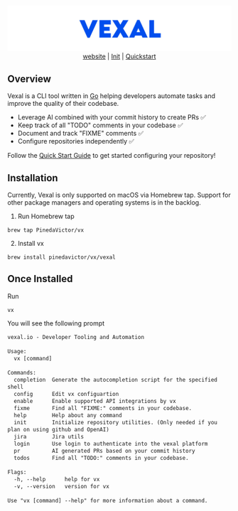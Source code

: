 <div align="center">
<img   alt="banner maker" src="https://github.com/PinedaVictor/vexal/blob/main/docs/images/vexal_banner.jpg">
</div>

<div align="center">
  <a href="https://www.vexal.io/" target="_blank" rel="noopener noreferrer">website</a> | 
  <a href="https://www.vexal.io/init" target="_blank" rel="noopener noreferrer">Init</a> | 
  <a href="https://www.vexal.io/quickstart" target="_blank" rel="noopener noreferrer">Quickstart</a>
</div>

## Overview

Vexal is a CLI tool written in [Go](https://go.dev/) helping developers automate tasks and improve the quality of their codebase.

- Leverage AI combined with your commit history to create PRs ✅
- Keep track of all "TODO" comments in your codebase ✅
- Document and track "FIXME" comments ✅
- Configure repositories independently ✅

Follow the [Quick Start Guide](https://www.vexal.io/quickstart) to get started configuring your repository!

## Installation

Currently, Vexal is only supported on macOS via Homebrew tap. Support for other package managers and operating systems is in the backlog.

1. Run Homebrew tap

```
brew tap PinedaVictor/vx
```

2. Install vx

```
brew install pinedavictor/vx/vexal
```

## Once Installed

Run

```
vx
```

You will see the following prompt

```
vexal.io - Developer Tooling and Automation

Usage:
  vx [command]

Commands:
  completion  Generate the autocompletion script for the specified shell
  config      Edit vx configuartion
  enable      Enable supported API integrations by vx
  fixme       Find all "FIXME:" comments in your codebase.
  help        Help about any command
  init        Initialize repository utilities. (Only needed if you plan on using github and OpenAI)
  jira        Jira utils
  login       Use login to authenticate into the vexal platform
  pr          AI generated PRs based on your commit history
  todos       Find all "TODO:" comments in your codebase.

Flags:
  -h, --help      help for vx
  -v, --version   version for vx

Use "vx [command] --help" for more information about a command.
```
